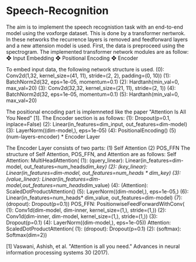 # Speech-Recognition
The aim is to implement the speech recognistion task with an end-to-end model using the voxforge dataset.
This is done by a transformer nertwrok. In these networks the recurrence layers is removed and feedforward layers and a new attension model is used.
First, the data is preproceed using the spectrogram. The implemented transformer network modules are as follow:
  ❖ Input Embedding
  ❖ Positional Encoding
  ❖ Encoder
 
To embed input data, the following network structure is used.
  (0): Conv2d(1,32, kernel_size=(41, 11), stride=(2, 2), padding=(0, 10))
  (1): BatchNorm2d(32, eps=1e-05, momentum=0.1)
  (2): Hardtanh(min_val=0, max_val=20)
  (3): Conv2d(32,32, kernel_size=(21, 11), stride=(2, 1))
  (4): BatchNorm2d(32, eps=1e-05, momentum=0.1)
  (5): Hardtanh(min_val=0, max_val=20)
  
The positional encoding part is implemneted like the paper "Attention Is All You Need" [1].
 The Encoder section is as follows:
  (1): Dropout(p=0.1, inplace=False)
  (2): Linear(in_features=dim_input, out_features=dim-model)
  (3): LayerNorm((dim-model,), eps=1e-05)
  (4): PositionalEncoding()
  (5) (num-layers-encoder) * Encoder Layer
 
 The Encoder Layer consists of two parts:
  (1) Self Attention
  (2) POS_FFN
 The structure of Self Attention, POS_FFN, and Attention are as follows:
 Self Attention:
   MultiHeadAttention(
    (1): (query_linear): Linear(in_features=dim-model, out_features=num_heads*dim_key)
    (2): (key_linear): Linear(in_features=dim-model, out_features=num_heads * dim_key)
    (3): (value_linear): Linear(in_features=dim-model,out_features=num_heads*dim_value)
    (4): (Attention): ScaledDotProductAttention()
    (5): LayerNorm((dim-model,), eps=1e-05,)
    (6): Linear(in_features=num_heads* dim_value, out_features=dim-model)
    (7): (dropout): Dropout(p=0.1))
  POS_FFN:
    PositionwiseFeedForwardWithConv(
    (1): Conv1d(dim-model, dim-inner, kernel_size=(1,), stride=(1,))
    (2): Conv1d(dim-inner, dim-model, kernel_size=(1,), stride=(1,))
    (3): Dropout(p=0.1)
    (4): LayerNorm((dim-model,), eps=1e-05))
  Attention:
    ScaledDotProductAttention(
    (1): (dropout): Dropout(p=0.1)
    (2): (softmax): Softmax(dim=2))
  
 
[1] Vaswani, Ashish, et al. "Attention is all you need." Advances in neural information processing systems 30 (2017).

